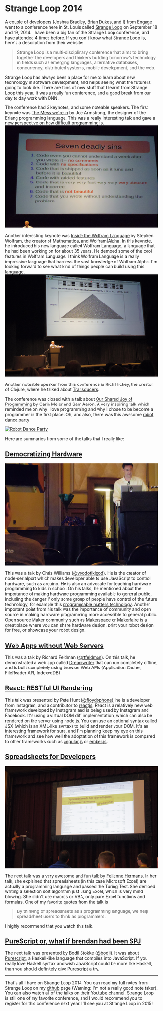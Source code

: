 Strange Loop 2014
=================

A couple of developers (Joshua Bradley, Brian Dukes, and I) from Engage went to a conference here in St. Louis called [Strange Loop](https://thestrangeloop.com/) on September 18 and 19, 2014. I have been a big fan of the Strange Loop conference, and have attended 4 times before. If you don't know what Strange Loop is, here's a description from their website: 

>Strange Loop is a multi-disciplinary conference that aims to bring together the developers and thinkers building tomorrow's technology in fields such as emerging languages, alternative databases, concurrency, distributed systems, mobile development, and the web.

Strange Loop has always been a place for me to learn about new technology in software development, and helps seeing what the future is going to look like. There are tons of new stuff that I learnt from Strange Loop this year. It was a really fun conference, and a good break from our day to day work with DNN. 

The conference had 3 keynotes, and some noteable speakers. The first keynote was [The Mess we're in](http://youtu.be/lKXe3HUG2l4) by Joe Armstrong, the designer of the Erlang programming language. This was a really interesting talk and gave a new perspective on how difficult programming is.
![Joe Armstrong](https://raw.githubusercontent.com/abadi199/Strange-Loop-2014/master/images/IMGP1006.JPG)

Another interesting keynote was [Inside the Wolfram Language](http://youtu.be/EjCWdsrVcBM) by Stephen Wolfram, the creator of Mathematica, and Wolfram|Alpha. In this keynote, he introduced his new language called Wolfram Language, a language that he had been working on for about 35 years. He demoed some of the cool features in Wolfram Language. I think Wolfram Language is a really impressive language that harness the vast knowledge of Wolfram Alpha. I'm looking forward to see what kind of things people can build using this language.
![Stephen Wolfram](https://raw.githubusercontent.com/abadi199/Strange-Loop-2014/master/images/IMGP1069.JPG)

Another noteable speaker from this conference is Rich Hickey, the creator of Clojure, where he talked about [Transducers](http://youtu.be/6mTbuzafcII). 

The conference was closed with a talk about [Our Shared Joy of Programming](http://youtu.be/3_zW63dcZB0) by Carin Meier and Sam Aaron. A very inspiring talk which reminded me on why I love programming and why I chose to be become a programmer in the first place. Oh, and also, there was this awesome [robot dance party](http://youtu.be/KrZ8xV1jhv0)

[![Robot Dance Party](http://img.youtube.com/vi/KrZ8xV1jhv0/0.jpg)](http://youtu.be/KrZ8xV1jhv0)

Here are summaries from some of the talks that I really like:

## [Democratizing Hardware](http://youtu.be/9xbrMTieJa0)
![Chris Williams](https://raw.githubusercontent.com/abadi199/Strange-Loop-2014/master/images/IMGP1060.JPG)

This was a talk by Chris Williams ([@voodotikigod](http://www.voodootikigod.com/)). He is the creator of node-serialport which makes developer able to use JavaScript to control hardware, such as arduino. He is also an advocate for teaching hardware programming to kids in school.
On his talks, he mentioned about the importance of making hardware programming available to general public, including the danger if only some group of people have control of the future technology, for example this [programmable matters technology](http://youtu.be/5W7fH1sv26o). Another important point from his talk was the importance of community and open source in making hardware programming more accessible to general public. Open source Maker community such as [Makerspace](http://makerspace.com/) or [Makerfaire](http://makerfaire.com/) is a great place where you can share hardware design, print your robot design for free, or showcase your robot design.

## [Web Apps without Web Servers](http://youtu.be/WqV5kqaFRDU)
This was a talk by Richard Feldman ([@rtfeldman](https://twitter.com/rtfeldman)). On this talk, he demonstrated a web app called [Dreamwriter](https://dreamwriter.io/) that can run completely offline, and is built completely using browser Web APIs (Application Cache, FileReader API, IndexedDB)

## [React: RESTful UI Rendering](http://youtu.be/IVvHPPcl2TM)
This talk was presented by Pete Hunt ([@floydophone](https://twitter.com/floydophone)), he is a developer from Instagram, and a contributor to [reactjs](http://reactjs.org). React is a relatively new web framework developed by Instagram and is being used by Instagram and Facebook. It's using a virtual DOM diff implementation, which can also be rendered on the server using node.js. You can use an optional syntax called JSX (which is an XML-like syntax) to build and render your DOM. It's an interesting framework for sure, and I'm planning keep my eye on this framework and see how well the adoptation of this framework is compared to other frameworks such as [angular.js](https://angularjs.org/) or [ember.js](http://emberjs.com/).

## [Spreadsheets for Developers](http://youtu.be/0CKru5d4GPk)
![Felienne Hermans](https://raw.githubusercontent.com/abadi199/Strange-Loop-2014/master/images/IMGP1081.JPG)

The next talk was a very awesome and fun talk by [Felienne Hermans](http://www.felienne.com). In her talk, she explained that spreadsheets (in this case Microsoft Excel) are actually a programming language and passed the Turing Test. She demoed writing a selection sort algorithm just using Excel, which is very mind blowing. She didn't use macros or VBA, only pure Excel functions and formulas. One of my favorite quotes from the talk is

>By thinking of spreadsheets as a programming language, we help spreadsheet users to think as programmers.

I highly recommend that you watch this talk.

## [PureScript or, what if brendan had been SPJ](http://youtu.be/yIlDBPiMb0o)
The next talk was presented by Bodil Stokke ([@bodil](https://twitter.com/bodil)). It was about [Purescript](http://www.purescript.org/), a Haskell-like language that compiles into JavaScript. If you really love Haskell syntax and wish JavaScript could be more like Haskell, than you should definitely give Purescript a try.

---

That's all I have on Strange Loop 2014. You can read my full notes from Strange Loop on my [github](https://github.com/abadi199/Strange-Loop-2014) page (Warning: I'm not a really good note taker). You can also watch all of the talks on their [Youtube channel](https://www.youtube.com/channel/UC_QIfHvN9auy2CoOdSfMWDw). Strange Loop is still one of my favorite conference, and I would recommend you to register for this conference next year. I'll see you at Strange Loop in 2015!
